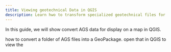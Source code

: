 ```yaml
---
title: Viewing geotechnical Data in QGIS
description: Learn hwo to transform specialized geotechnical files for viewing in QGIS
---
```


In this guide, we will show convert AGS data for display on a map in QGIS.

how to convert a folder of AGS files into a GeoPackage. open that in QGIS to view the 

<!-- Guides lead a user through a specific task they want to accomplish, often with a sequence of steps.
Writing a good guide requires thinking about what your users are trying to do.

## Further reading

- Read [about how-to guides](https://diataxis.fr/how-to-guides/) in the Diátaxis framework -->